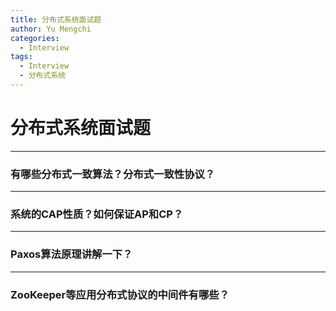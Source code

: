 ```yaml
---
title: 分布式系统面试题
author: Yu Mengchi
categories:
  - Interview 
tags:
  - Interview
  - 分布式系统
---
```

  
# 分布式系统面试题

---

### 有哪些分布式一致算法？分布式一致性协议？

---

### 系统的CAP性质？如何保证AP和CP？

---

### Paxos算法原理讲解一下？

---

### ZooKeeper等应用分布式协议的中间件有哪些？

